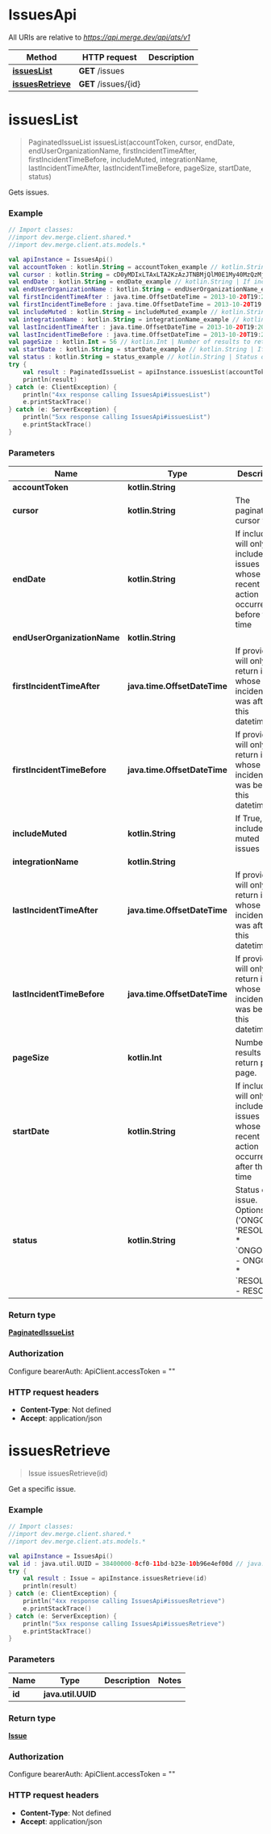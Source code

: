 # IssuesApi

All URIs are relative to *https://api.merge.dev/api/ats/v1*

Method | HTTP request | Description
------------- | ------------- | -------------
[**issuesList**](IssuesApi.md#issuesList) | **GET** /issues | 
[**issuesRetrieve**](IssuesApi.md#issuesRetrieve) | **GET** /issues/{id} | 


<a name="issuesList"></a>
# **issuesList**
> PaginatedIssueList issuesList(accountToken, cursor, endDate, endUserOrganizationName, firstIncidentTimeAfter, firstIncidentTimeBefore, includeMuted, integrationName, lastIncidentTimeAfter, lastIncidentTimeBefore, pageSize, startDate, status)



Gets issues.

### Example
```kotlin
// Import classes:
//import dev.merge.client.shared.*
//import dev.merge.client.ats.models.*

val apiInstance = IssuesApi()
val accountToken : kotlin.String = accountToken_example // kotlin.String | 
val cursor : kotlin.String = cD0yMDIxLTAxLTA2KzAzJTNBMjQlM0E1My40MzQzMjYlMkIwMCUzQTAw // kotlin.String | The pagination cursor value.
val endDate : kotlin.String = endDate_example // kotlin.String | If included, will only include issues whose most recent action occurred before this time
val endUserOrganizationName : kotlin.String = endUserOrganizationName_example // kotlin.String | 
val firstIncidentTimeAfter : java.time.OffsetDateTime = 2013-10-20T19:20:30+01:00 // java.time.OffsetDateTime | If provided, will only return issues whose first incident time was after this datetime.
val firstIncidentTimeBefore : java.time.OffsetDateTime = 2013-10-20T19:20:30+01:00 // java.time.OffsetDateTime | If provided, will only return issues whose first incident time was before this datetime.
val includeMuted : kotlin.String = includeMuted_example // kotlin.String | If True, will include muted issues
val integrationName : kotlin.String = integrationName_example // kotlin.String | 
val lastIncidentTimeAfter : java.time.OffsetDateTime = 2013-10-20T19:20:30+01:00 // java.time.OffsetDateTime | If provided, will only return issues whose last incident time was after this datetime.
val lastIncidentTimeBefore : java.time.OffsetDateTime = 2013-10-20T19:20:30+01:00 // java.time.OffsetDateTime | If provided, will only return issues whose last incident time was before this datetime.
val pageSize : kotlin.Int = 56 // kotlin.Int | Number of results to return per page.
val startDate : kotlin.String = startDate_example // kotlin.String | If included, will only include issues whose most recent action occurred after this time
val status : kotlin.String = status_example // kotlin.String | Status of the issue. Options: ('ONGOING', 'RESOLVED')  * `ONGOING` - ONGOING * `RESOLVED` - RESOLVED
try {
    val result : PaginatedIssueList = apiInstance.issuesList(accountToken, cursor, endDate, endUserOrganizationName, firstIncidentTimeAfter, firstIncidentTimeBefore, includeMuted, integrationName, lastIncidentTimeAfter, lastIncidentTimeBefore, pageSize, startDate, status)
    println(result)
} catch (e: ClientException) {
    println("4xx response calling IssuesApi#issuesList")
    e.printStackTrace()
} catch (e: ServerException) {
    println("5xx response calling IssuesApi#issuesList")
    e.printStackTrace()
}
```

### Parameters

Name | Type | Description  | Notes
------------- | ------------- | ------------- | -------------
 **accountToken** | **kotlin.String**|  | [optional]
 **cursor** | **kotlin.String**| The pagination cursor value. | [optional]
 **endDate** | **kotlin.String**| If included, will only include issues whose most recent action occurred before this time | [optional]
 **endUserOrganizationName** | **kotlin.String**|  | [optional]
 **firstIncidentTimeAfter** | **java.time.OffsetDateTime**| If provided, will only return issues whose first incident time was after this datetime. | [optional]
 **firstIncidentTimeBefore** | **java.time.OffsetDateTime**| If provided, will only return issues whose first incident time was before this datetime. | [optional]
 **includeMuted** | **kotlin.String**| If True, will include muted issues | [optional]
 **integrationName** | **kotlin.String**|  | [optional]
 **lastIncidentTimeAfter** | **java.time.OffsetDateTime**| If provided, will only return issues whose last incident time was after this datetime. | [optional]
 **lastIncidentTimeBefore** | **java.time.OffsetDateTime**| If provided, will only return issues whose last incident time was before this datetime. | [optional]
 **pageSize** | **kotlin.Int**| Number of results to return per page. | [optional]
 **startDate** | **kotlin.String**| If included, will only include issues whose most recent action occurred after this time | [optional]
 **status** | **kotlin.String**| Status of the issue. Options: (&#39;ONGOING&#39;, &#39;RESOLVED&#39;)  * &#x60;ONGOING&#x60; - ONGOING * &#x60;RESOLVED&#x60; - RESOLVED | [optional] [enum: ONGOING, RESOLVED]

### Return type

[**PaginatedIssueList**](PaginatedIssueList.md)

### Authorization


Configure bearerAuth:
    ApiClient.accessToken = ""

### HTTP request headers

 - **Content-Type**: Not defined
 - **Accept**: application/json

<a name="issuesRetrieve"></a>
# **issuesRetrieve**
> Issue issuesRetrieve(id)



Get a specific issue.

### Example
```kotlin
// Import classes:
//import dev.merge.client.shared.*
//import dev.merge.client.ats.models.*

val apiInstance = IssuesApi()
val id : java.util.UUID = 38400000-8cf0-11bd-b23e-10b96e4ef00d // java.util.UUID | 
try {
    val result : Issue = apiInstance.issuesRetrieve(id)
    println(result)
} catch (e: ClientException) {
    println("4xx response calling IssuesApi#issuesRetrieve")
    e.printStackTrace()
} catch (e: ServerException) {
    println("5xx response calling IssuesApi#issuesRetrieve")
    e.printStackTrace()
}
```

### Parameters

Name | Type | Description  | Notes
------------- | ------------- | ------------- | -------------
 **id** | **java.util.UUID**|  |

### Return type

[**Issue**](Issue.md)

### Authorization


Configure bearerAuth:
    ApiClient.accessToken = ""

### HTTP request headers

 - **Content-Type**: Not defined
 - **Accept**: application/json

